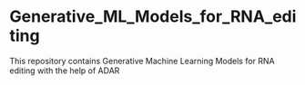 # Generative_ML_Models_for_RNA_editing
This repository contains Generative Machine Learning Models for RNA editing with the help of ADAR
